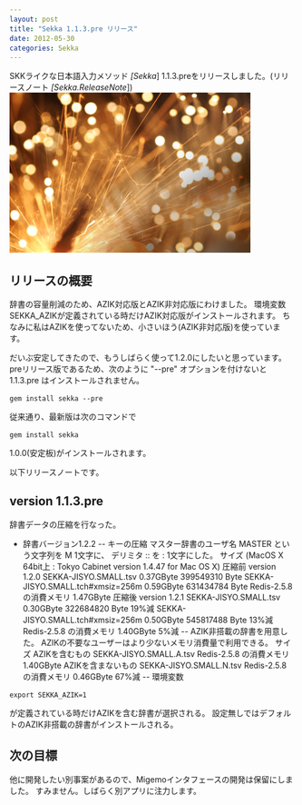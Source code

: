 ```yaml
---
layout: post
title: "Sekka 1.1.3.pre リリース"
date: 2012-05-30
categories: Sekka
---
```

SKKライクな日本語入力メソッド *[Sekka*] 1.1.3.preをリリースしました。(リリースノート *[Sekka.ReleaseNote*])
 ![img](/assets/images/iStock_000016378483XSmall.jpg)

## リリースの概要
辞書の容量削減のため、AZIK対応版とAZIK非対応版にわけました。
環境変数 SEKKA_AZIKが定義されている時だけAZIK対応版がインストールされます。
ちなみに私はAZIKを使ってないため、小さいほう(AZIK非対応版)を使っています。

だいぶ安定してきたので、もうしばらく使って1.2.0にしたいと思っています。
preリリース版であるため、次のように "--pre" オプションを付けないと 1.1.3.pre はインストールされません。
```
gem install sekka --pre
```

従来通り、最新版は次のコマンドで
```
gem install sekka
```
1.0.0(安定板)がインストールされます。

以下リリースノートです。
## version 1.1.3.pre
辞書データの圧縮を行なった。
- 辞書バージョン1.2.2
-- キーの圧縮
  マスター辞書のユーザ名 MASTER という文字列を M 1文字に、
  デリミタ :: を : 1文字にした。 
 サイズ (MacOS X 64bit上 : Tokyo Cabinet version 1.4.47 for Mac OS X)
  圧縮前 version 1.2.0
   SEKKA-JISYO.SMALL.tsv             0.37GByte 399549310 Byte
   SEKKA-JISYO.SMALL.tch#xmsiz=256m  0.59GByte 631434784 Byte
   Redis-2.5.8 の消費メモリ          1.47GByte
  圧縮後 version 1.2.1
   SEKKA-JISYO.SMALL.tsv             0.30GByte 322684820 Byte  19%減
   SEKKA-JISYO.SMALL.tch#xmsiz=256m  0.50GByte 545817488 Byte  13%減
   Redis-2.5.8 の消費メモリ          1.40GByte                  5%減
-- AZIK非搭載の辞書を用意した。
AZIKの不要なユーザーはより少ないメモリ消費量で利用できる。
  サイズ
 AZIKを含むもの      SEKKA-JISYO.SMALL.A.tsv
  Redis-2.5.8 の消費メモリ          1.40GByte
 AZIKを含まないもの  SEKKA-JISYO.SMALL.N.tsv
  Redis-2.5.8 の消費メモリ          0.46GByte       67%減
-- 環境変数
```
export SEKKA_AZIK=1
```
が定義されている時だけAZIKを含む辞書が選択される。
設定無しではデフォルトのAZIK非搭載の辞書がインストールされる。

## 次の目標
他に開発したい別事案があるので、Migemoインタフェースの開発は保留にしました。
すみません。しばらく別アプリに注力します。
